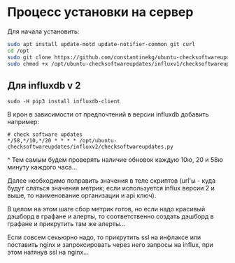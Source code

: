 # Процесс установки на сервер #

Для начала установить:

```bash
sudo apt install update-motd update-notifier-common git curl
cd /opt
sudo git clone https://github.com/constantinekg/ubuntu-checksoftwareupdates
sudo chmod +x /opt/ubuntu-checksoftwareupdates/influxv1/checksoftwareupdates.py /opt/ubuntu-checksoftwareupdates/influxv2/checksoftwareupdates.py
```

## Для influxdb v 2

```
sudo -H pip3 install influxdb-client
```

В крон в зависимости от предпочтений в версии influxdb добавить например:

```
# check software updates
*/58,*/10,*/20 * * * * /opt/ubuntu-checksoftwareupdates/influxv2/checksoftwareupdates.py
```
^ Тем самым будем проверять наличие обновок каждую 10ю, 20 и 58ю минуту каждого часа...


Далее необходимо поправить значения в теле скриптов (url'ы - куда будут слаться значения метрик; если используется influx версии 2 и выше, то наименование организации и api ключ). 

В целом на этом шаге сбор метрик готов, но если надо красивый дэшборд в графане и алерты, то соответственно создать дэшборд в графане и прикрутить там же алерты...

Если совсем секьюрно надо, то прикрутить ssl на инфлаксе или поставить nginx и запроксировать через него запросы на influx, при этом натянув ssl на nginx...
